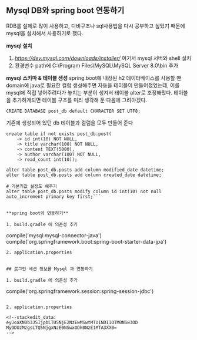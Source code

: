

## Mysql DB와 spring boot 연동하기

RDB를 실제로 많이 사용하고, 디비구조나 sql사용법을 다시 공부하고 싶었기 때문에 mysql을 설치해서 사용하기로 했다.

**mysql 설치**
1. *https://dev.mysql.com/downloads/installer/* 여기서 mysql 서버와 shell 설치
2. 환경변수 path에 C:\Program Files\MySQL\MySQL Server 8.0\bin 추가

**mysql 스키마 & 테이블 생성**
spring boot에 내장된 h2 데이터베이스를 사용할 땐 domain에 java로 필요한 컬럼 생성해주면 자동을 테이블이 만들어졌었는데, 이를 mysql에 직접 넣어주려다가 놓치는 부분이 생겨서 테이블 alter로 조정해줬다.
테이블을 추가하게되면 테이블 구조를 미리 생각해 둔 다음에 그려야겠다.
```
CREATE DATABASE post_db default CHARACTER SET UTF8;  
```
기존에 생성되어 있던 db 테이블과 컬럼을 모두 만들어 준다
```
create table if not exists post_db.post(
    -> id int(10) NOT NULL,
    -> title varchar(100) NOT NULL,
    -> content TEXT(5000),
    -> author varchar(100) NOT NULL,
    -> read_count int(10));

alter table post_db.posts add column modified_date datetime;
alter table post_db.posts add column created_date datetime;

# 기본키값 설정도 해주기
alter table post_db.posts modify column id int(10) not null auto_increment primary key first;```


**spring boot와 연동하기**

1. build.gradle 에 의존성 추가
```
compile('mysql:mysql-connector-java')
compile('org.springframework.boot:spring-boot-starter-data-jpa')
```
2. application.properties


## 로그인 세션 정보를 Mysql 과 연동하기

1. build.gradle 에 의존성 추가
```
compile('org.springframework.session:spring-session-jdbc')
```

2. application.properties

<!--stackedit_data:
eyJoaXN0b3J5IjpbLTU5NjE2NzEwMSwtMTU1NDI3OTM0NSw3OD
MyODUzMzgsLTQ5NjgxNzE0NSwxODk0NzE1MTA3XX0=
-->